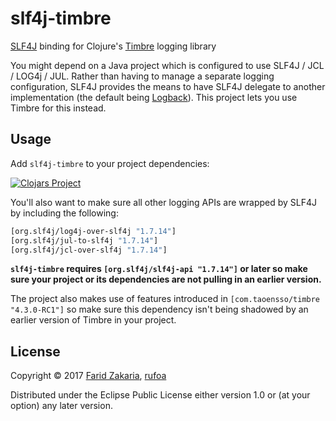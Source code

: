 # slf4j-timbre

[SLF4J](http://www.slf4j.org/) binding for Clojure's [Timbre](https://github.com/ptaoussanis/timbre) logging library

You might depend on a Java project which is configured to use SLF4J / JCL / LOG4j / JUL. Rather than having to manage a separate logging configuration, SLF4J provides the means to have SLF4J delegate to another implementation (the default being [Logback](http://logback.qos.ch/)). This project lets you use Timbre for this instead.

## Usage

Add `slf4j-timbre` to your project dependencies:

[![Clojars Project](http://clojars.org/com.fzakaria/slf4j-timbre/latest-version.svg)](http://clojars.org/com.fzakaria/slf4j-timbre)

You'll also want to make sure all other logging APIs are wrapped by SLF4J by including the following:

```clojure
[org.slf4j/log4j-over-slf4j "1.7.14"]
[org.slf4j/jul-to-slf4j "1.7.14"]
[org.slf4j/jcl-over-slf4j "1.7.14"]
```

**`slf4j-timbre` requires `[org.slf4j/slf4j-api "1.7.14"]` or later so make sure your project or its dependencies are not pulling in an earlier version.**

The project also makes use of features introduced in `[com.taoensso/timbre "4.3.0-RC1"]` so make sure this dependency isn't being shadowed by an earlier version of Timbre in your project.

## License

Copyright © 2017 [Farid Zakaria](https://github.com/fzakaria), [rufoa](https://github.com/rufoa/)

Distributed under the Eclipse Public License either version 1.0 or (at
your option) any later version.